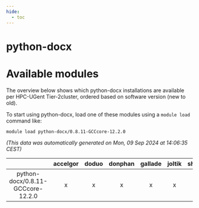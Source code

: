 ```yaml
---
hide:
  - toc
---
```


python-docx
===========

# Available modules


The overview below shows which python-docx installations are available per HPC-UGent Tier-2cluster, ordered based on software version (new to old).

To start using python-docx, load one of these modules using a `module load` command like:

```shell
module load python-docx/0.8.11-GCCcore-12.2.0
```

*(This data was automatically generated on Mon, 09 Sep 2024 at 14:06:35 CEST)*  

| |accelgor|doduo|donphan|gallade|joltik|shinx|skitty|
| :---: | :---: | :---: | :---: | :---: | :---: | :---: | :---: |
|python-docx/0.8.11-GCCcore-12.2.0|x|x|x|x|x|x|x|
